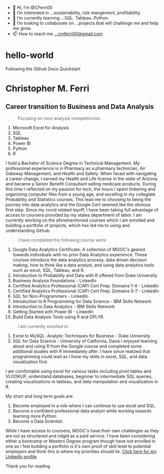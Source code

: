 - 👋 Hi, I’m @CFerri00
- 👀 I’m interested in ...sustainability, risk mangement, profitability.
- 🌱 I’m currently learning ...SQL. Tableau. Python.  
- 💞️ I’m looking to collaborate on ...projects that will challenge me and help me grow.
- 📫 How to reach me ...cmferri00@gmail.com

<!---
CFerri00/CFerri00 is a ✨ special ✨ repository because its `README.md` (this file) appears on your GitHub profile.
You can click the Preview link to take a look at your changes.
--->

# hello-world
Following the Github Docs Quickstart
# **Christopher M. Ferri**
## Career transition to Business and Data Analysis 
 
> Focusing on core analysis competencies:
1. Microsoft Excel for Analysis
2. SQL
3. Tableau
4. Power BI
5. Python
6. R

I hold a Bachelor of Science Degree in Technical Management. My professional experience is in Pharmacy as a pharmacy technician, Air Gateway Management, and Health and Safety. When faced with navigating a career change, I earned my Health and Life license in the state of Arizona and became a Senior Benefit Consultant selling medicare products. During this time I reflected on my passion for tech, the hours I spent tinkering and organizing computer files from a young age, and excelling in my collegiate Probability and Statistics courses. This lead me to choosing to being the journey into data analytics and the Google Cert seemed like the obvious first step. Since my covid related layoff, I have been taking full advantage of access to coursera provided by my states department of labor. I am currently working on the aforementioned courses which I am enrolled and building a portfolio of projects, which has led me to using and understanding Github. 
> I have completed the following course work:
1. Google Data Analytics Certificate: A collection of MOOC's geared towards individuals with no prior Data Analytics experience. These courses introduce the data analytics process, data driven decision making, how to think like a data analyst, and using data analytics tools such as excel, SQL, Tableau, and R.
2. Introduction to Probability and Data with R offered from Duke University
3. Business Analysis Foundations - LinkedIn
4. Certified Analytics Professional (CAP) Cert Prep: Domains 1-4 - LinkedIn
5. Certified Analytics Professional (CAP) Cert Prep: Domains 5-7 - LinkedIn
6. SQL for Non-Programmers - LinkedIn
7. Introduction to R Programming for Data Science - IBM Skills Network
8. Introduction to Data Analytics - IBM Skills Network
9. Getting Started with Power BI - LinkedIn
10. Build Data Analysis Tools using R and DPLYR

> I am currently enrolled in:
1. Excel to MySQL: Analytic Techniques for Business - Duke University
2. SQL for Data Science - University of California, Davis
I enjoyed learning about and using R from the Google course and completed some additional studies with R immediately after. I have since realized that programming could wait as I hone my skills in excel, SQL, and data visualization first.

I am comfortable using excel for various tasks including pivot tables and VLOOKUP, understand databases, beginner to intermediate SQL queries, creating visualizations in tableau, and data manipulation and visualization in R. 

My short and long term goals are:
1. Become employed in a role where I can continue to use excel and SQL. 
2. Become a confident professional data analyst while working towards learning more Python. 
3. Become a Data Scientist.

While I have access to coursera, MOOC's have their own challenges as they are not as structered and ridgid as a paid service. I have been considering either a bootcamp or Masters Degree program though have not enrolled in one as I feel building a portfolio is it's own proof of skill level to potential employers and think this is where my priorities should lie. 
[Click here for my LinkedIn profile](https://www.linkedin.com/in/cmferri85/)

Thank you for reading
